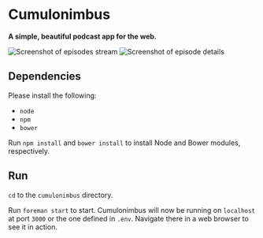 # Cumulonimbus

**A simple, beautiful podcast app for the web.**

![Screenshot of episodes stream](https://i.imgur.com/OwnyW7m.png)
![Screenshot of episode details](https://i.imgur.com/Cvz7yEQ.png)

## Dependencies

Please install the following:

+ `node`
+ `npm`
+ `bower`

Run `npm install` and `bower install` to install Node and Bower modules, respectively.

## Run

`cd` to the `cumulonimbus` directory.

Run `foreman start` to start. Cumulonimbus will now be running on `localhost` at port `3000` or the one defined in `.env`. Navigate there in a web browser to see it in action.

